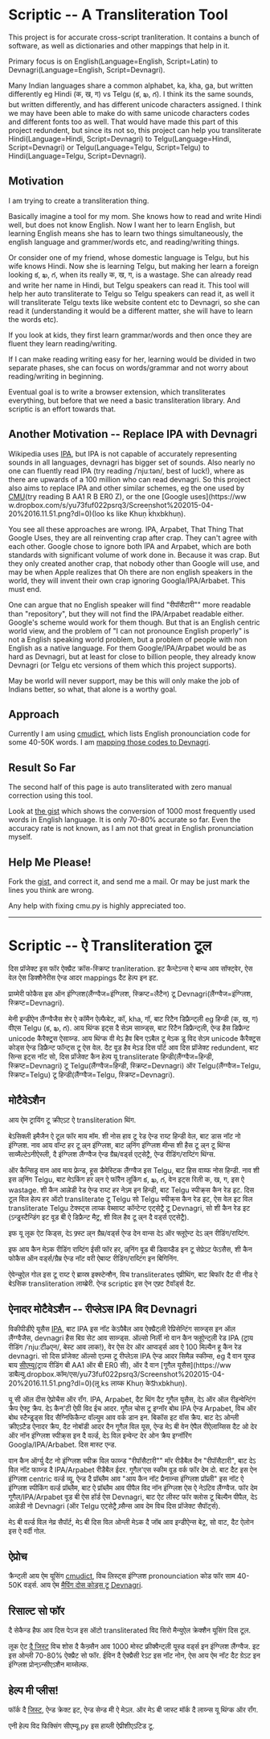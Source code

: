 # Scriptic -- A Transliteration Tool

This project is for accurate cross-script tranliteration. It contains a bunch of
software, as well as dictionaries and other mappings that help in it.

Primary focus is on English(Language=English, Script=Latin) to
Devnagri(Language=English, Script=Devnagri).

Many Indian languages share a common alphabet, ka, kha, ga, but written
differently eg Hindi (क, ख, ग) vs Telgu (క, ఖ, గ). I think its the same sounds,
but written differently, and has different unicode characters assigned. I think
we may have been able to make do with same unicode characters codes and
different fonts too as well. That would have made this part of this project
redundent, but since its not so, this project can help you transliterate
Hindi(Language=Hindi, Script=Devnagri) to Telgu(Language=Hindi, Script=Devnagri)
or Telgu(Language=Telgu, Script=Telgu) to Hindi(Language=Telgu,
Script=Devnagri).


## Motivation

I am trying to create a transliteration thing.

Basically imagine a tool for my mom. She knows how to read and write Hindi well,
but does not know English. Now I want her to learn English, but learning English
means she has to learn two things simultaneously, the english language and
grammer/words etc, and reading/writing things.

Or consider one of my friend, whose domestic language is Telgu, but his wife
knows Hindi. Now she is learning Telgu, but making her learn a foreign looking
క, ఖ, గ, when its really क, ख, ग, is a wastage. She can already read and write
her name in Hindi, but Telgu speakers can read it. This tool will help her auto
transliterate to Telgu so Telgu speakers can read it, as well it will
transliterate Telgu texts like website content etc to Devnagri, so she can read
it (understanding it would be a different matter, she will have to learn the
words etc).

If you look at kids, they first learn grammar/words and then once they are
fluent they learn reading/writing.

If I can make reading writing easy for her, learning would be divided in two
separate phases, she can focus on words/grammar and not worry about
reading/writing in beginning.

Eventual goal is to write a browser extension, which transliterates everything,
but before that we need a basic transliteration library. And scriptic is an
effort towards that.


## Another Motivation -- Replace IPA with Devnagri

Wikipedia uses
[IPA](http://en.wikipedia.org/wiki/International_Phonetic_Alphabet), but IPA is
not capable of accurately representing sounds in all languages, devnagri has
bigger set of sounds. Also nearly no one can fluently read IPA (try reading
/ˈnjuːtən/, best of luck!), where as there are upwards of a 100 million who can
read devnagri. So this project also aims to replace IPA and other similar
schemes, eg the one used by [CMU](http://en.wikipedia.org/wiki/Arpabet)(try
reading B AA1 R B ER0 Z), or the one [Google uses](https://ww
w.dropbox.com/s/yu73fuf022psrq3/Screenshot%202015-04-20%2016.11.51.png?dl=0)(loo
ks like Khuṇ k̄hxbkhuṇ).

You see all these approaches are wrong. IPA, Arpabet, That Thing That Google
Uses, they are all reinventing crap after crap. They can't agree with each
other. Google chose to ignore both IPA and Arpabet, which are both standards
with significant volume of work done in. Because it was crap. But they only
created another crap, that nobody other than Google will use, and may be when
Apple realizes that Oh there are non english speakers in the world, they will
invent their own crap ignoring Googla/IPA/Arbabet. This must end.

One can argue that no English speaker will find "रीपॉसैटारी"" more readable than
"repository", but they will not find the IPA/Arpabet readable either. Google's
scheme would work for them though. But that is an English centric world view,
and the problem of "I can not pronounce English properly" is not a English
speaking world problem, but a problem of people with non English as a native
language. For them Google/IPA/Arpabet would be as hard as Devnagri, but at least
for close to billion people, they already know Devnagri (or Telgu etc versions
of them which this project supports).

May be world will never support, may be this will only make the job of Indians
better, so what, that alone is a worthy goal.


## Approach

Currently I am using [cmudict](https://github.com/cmusphinx/cmudict), which
lists English pronounciation code for some 40-50K words. I am [mapping those
codes to Devnagri](https://github.com/amitu/scriptic/blob/master/cmu.py#L25-L68).



## Result So Far

The second half of this page is auto transliterated with zero manual correction
using this tool.

Look at [the gist](https://gist.github.com/amitu/47e8438321d0b9e4b3cd) which
shows the conversion of 1000 most frequently used words in English language. It
is only 70-80% accurate so far. Even the accuracy rate is not known, as I am not
that great in English pronunciation myself.

## Help Me Please!

Fork the [gist](https://gist.github.com/amitu/47e8438321d0b9e4b3cd), and correct
it, and send me a mail. Or may be just mark the lines you think are wrong.

Any help with fixing cmu.py is highly appreciated too.

----

# Scriptic -- ऐ Transliteration टूल

दिस प्रॉजेक्ट इस फॉर ऐक्य्रैट क्रॉस-स्क्रिप्ट tranliteration. इट कैन्टेऽन्स ऐ बान्च आव
सॉफ्ट्वेर, ऐस वेल ऐस डिक्शैनेरीस ऐन्ड आदर mappings दैट हेल्प इन इट.

प्राय्मेरी फोकैस इस ऑन इंग्ग्लिश(लैंग्ग्वैज=इंग्ग्लिश, स्क्रिप्ट=लैटैन) टू
Devnagri(लैंग्ग्वैज=इंग्ग्लिश, स्क्रिप्ट=Devnagri).

मेनी इन्डीऐन लैंग्ग्वैजैस शेर ऐ कॉमैन ऐल्फैबेट, कॉ, kha, गॉ, बाट रिटैन
डिफ्रैन्ट्ली eg हिन्डी (क, ख, ग) वीएस Telgu (క, ఖ, గ). आय थिंग्क इट्स दै सेऽम साव्न्ड्स,
बाट रिटैन डिफ्रैन्ट्ली, ऐन्ड हैस डिफ्रैन्ट unicode कैरैक्ट्र्स ऐसाय्न्ड. आय थिंग्क
वी मेऽ हैव बिन एऽबैल टू मेऽक डू विद सेऽम unicode कैरैक्ट्र्स कोड्स ऐन्ड
डिफ्रैन्ट फॉन्ट्स टू ऐस वेल. दैट वूड हैव मेऽड दिस पॉर्ट आव दिस प्रॉजेक्ट
redundent, बाट सिन्स इट्स नॉट सो, दिस प्रॉजेक्ट कैन हेल्प यू transliterate
हिन्डी(लैंग्ग्वैज=हिन्डी, स्क्रिप्ट=Devnagri) टू Telgu(लैंग्ग्वैज=हिन्डी, स्क्रिप्ट=Devnagri)
ऑर Telgu(लैंग्ग्वैज=Telgu, स्क्रिप्ट=Telgu) टू हिन्डी(लैंग्ग्वैज=Telgu,
स्क्रिप्ट=Devnagri).


## मोटैवेऽशैन

आय ऐम ट्रायिंग टू क्रीएऽट ऐ transliteration थिंग.

बेऽसिक्ली इमैजैन ऐ टूल फॉर माय मॉम. शी नोस हाव टू रेड ऐन्ड राय्ट हिन्डी वेल,
बाट डास नॉट नो इंग्ग्लिश. नाव आय वॉन्ट हर टू ल्र्न इंग्ग्लिश, बाट ल्र्निंग इंग्ग्लिश
मीन्स शी हैस टू ल्र्न टू थिंग्स साय्मैल्टेऽनीऐस्ली, दै इंग्ग्लिश लैंग्ग्वैज ऐन्ड
ग्रैम्र/वर्ड्स एट्सेट्रै, ऐन्ड रीडिंग/राय्टिंग थिंग्स.

ऑर कैन्सिड्र वान आव माय फ्रेन्ड, हूस डैमेस्टिक लैंग्ग्वैज इस Telgu, बाट हिस वाय्फ
नोस हिन्डी. नाव शी इस ल्र्निंग Telgu, बाट मेऽकिंग हर ल्र्न ऐ फॉरैन लूकिंग
క, ఖ, గ, वेन इट्स रिली क, ख, ग, इस ऐ wastage. शी कैन आल्रेडी रेड ऐन्ड राय्ट
हर नेऽम इन हिन्डी, बाट Telgu स्पीक्र्स कैन रेड इट. दिस टूल विल हेल्प हर ऑटो
transliterate टू Telgu सो Telgu स्पीक्र्स कैन रेड इट, ऐस वेल इट विल
transliterate Telgu टेक्स्ट्स लाय्क वेब्साय्ट कॉन्टेन्ट एट्सेट्रै टू Devnagri, सो शी कैन रेड
इट (ऽन्ड्र्स्टैन्डिंग इट वूड बी ऐ डिफ्रैन्ट मैट्र, शी विल हैव टू ल्र्न दै
वर्ड्स एट्सेट्रै).

इफ यू लूक ऐट किड्स, देऽ फ्र्स्ट ल्र्न ग्रैम्र/वर्ड्स ऐन्ड देन वान्स देऽ ऑर
फ्लूऐन्ट देऽ ल्र्न रीडिंग/राय्टिंग.

इफ आय कैन मेऽक रीडिंग राय्टिंग ईसी फॉर हर, ल्र्निंग वूड बी डिवाय्डैड इन टू
सेप्रेऽट फेऽसैस, शी कैन फोकैस ऑन वर्ड्स/ग्रैम्र ऐन्ड नॉट वरी ऐबाव्ट
रीडिंग/राय्टिंग इन बिगिनिंग.

ऐवेन्चुऐल गोल इस टू राय्ट ऐ ब्राव्स्र इक्स्टेन्शैन, विच transliterates एव्रीथिंग,
बाट बिफॉर दैट वी नीड ऐ बेऽसिक transliteration लाय्ब्रेरी. ऐन्ड scriptic इस ऐन
एफ्र्ट टैवॉर्ड्स दैट.


## ऐनादर मोटैवेऽशैन -- रीप्लेऽस IPA विद Devnagri

विकीपीडीऐ यूसैस
[IPA](http://एन.विकीपीडीऐ.ऑर्ग/विकी/International_Phonetic_Alphabet), बाट IPA इस
नॉट केऽपैबैल आव ऐक्य्रैट्ली रेप्रिसेन्टिंग साव्न्ड्स इन ऑल लैंग्ग्वैजैस, devnagri हैस
बिग्र सेट आव साव्न्ड्स. ऑल्सो निर्ली नो वान कैन फ्लूऐन्ट्ली रेड IPA (ट्राय रीडिंग
/ˈnjuːटीəएन/, बेस्ट आव लाक!), वेर ऐस देर ऑर आप्वर्ड्स आव ऐ 100 मिल्यैन हू कैन
रेड devnagri. सो दिस प्रॉजेक्ट ऑल्सो एऽम्स टू रीप्लेऽस IPA ऐन्ड आदर सिमैल्र
स्कीम्स, eg दै वान यूस्ड बाय [सीएम्यू](http://एन.विकीपीडीऐ.ऑर्ग/विकी/Arpabet)(ट्राय
रीडिंग बी AA1 ऑर बी ER0 सी), ऑर दै वान [गूगैल यूसैस](https://ww
डाबैल्यु.dropbox.कॉम/एस/yu73fuf022psrq3/Screenshot%202015-04-20%2016.11.51.png?dl=0)(लू
ks लाय्क Khuṇ केऽ̄hxbkhuṇ).

यू सी ऑल दीस ऐप्रोचैस ऑर रॉंग. IPA, Arpabet, दैट थिंग दैट गूगैल
यूसैस, देऽ ऑर ऑल रीइन्वेन्टिंग क्रैप ऐफ्ट्र क्रैप. देऽ कैन'टी ऐग्री विद ईच
आदर. गूगैल चोस टू इग्नॉर बोथ IPA ऐन्ड Arpabet, विच ऑर बोथ स्टैन्ड्र्ड्स
विद सैग्निफिकैन्ट वॉल्युम आव वर्क डान इन. बिकॉस इट वॉस क्रैप. बाट देऽ ओन्ली
क्रीएऽटैड ऐनादर क्रैप, दैट नोबॉडी आदर दैन गूगैल विल यूस, ऐन्ड मेऽ बी वेन
ऐपैल रीऐलाय्सिस दैट ओ देर ऑर नॉन इंग्ग्लिश स्पीक्र्स इन दै वर्ल्ड, देऽ विल
इन्वेन्ट देर ओन क्रैप इग्नॉरिंग Googla/IPA/Arbabet. दिस मास्ट एन्ड.

वान कैन ऑर्ग्यु दैट नो इंग्ग्लिश स्पीक्र विल फाय्न्ड "रीपॉसैटारी"" मॉर रीडैबैल दैन
"रीपॉसैटारी", बाट देऽ विल नॉट फाय्न्ड दै IPA/Arpabet रीडैबैल ईदर. गूगैल'एस
स्कीम वूड वर्क फॉर देम दो. बाट दैट इस ऐन इंग्ग्लिश centric वर्ल्ड व्यू,
ऐन्ड दै प्रॉब्लैम आव "आय कैन नॉट प्रैनाव्न्स इंग्ग्लिश प्रॉप्र्ली" इस नॉट ऐ इंग्ग्लिश
स्पीकिंग वर्ल्ड प्रॉब्लैम, बाट ऐ प्रॉब्लैम आव पीपैल विद नॉन इंग्ग्लिश ऐस ऐ नेऽटिव
लैंग्ग्वैज. फॉर देम गूगैल/IPA/Arpabet वूड बी ऐस हॉर्ड ऐस Devnagri, बाट ऐट लीस्ट
फॉर क्लोस टू बिल्यैन पीपैल, देऽ आल्रेडी नो Devnagri (ऑर Telgu एट्सेट्रै व्र्सैन्स
आव देम विच दिस प्रॉजेक्ट सैपॉर्ट्स).

मेऽ बी वर्ल्ड विल नेव्र सैपॉर्ट, मेऽ बी दिस विल ओन्ली मेऽक दै जॉब आव इन्डीऐन्स
बेट्र, सो वाट, दैट ऐलोन इस ऐ वर्दी गोल.


## ऐप्रोच

क्रैन्ट्ली आय ऐम यूसिंग [cmudict](https://github.कॉम/cmusphinx/cmudict), विच
लिस्ट्स इंग्ग्लिश pronounciation कोड फॉर साम 40-50K वर्ड्स. आय ऐम [मैपिंग दोस
कोड्स टू Devnagri](https://github.कॉम/amitu/scriptic/ब्लॉब/मैस्ट्र/सीएम्यू.py#L25-L68).



## रिसाल्ट सो फॉर

दै सेकैन्ड हैफ आव दिस पेऽज इस ऑटो transliterated विद सिरो मैन्युऐल क्रेक्शैन
यूसिंग दिस टूल.

लूक ऐट [दै जिस्ट](https://जिस्ट.github.कॉम/amitu/47e8438321d0b9e4b3cd) विच
शोस दै कैन्व्र्सैन आव 1000 मोस्ट फ्रीक्वैन्ट्ली यूस्ड वर्ड्स इन इंग्ग्लिश लैंग्ग्वैज. इट
इस ओन्ली 70-80% ऐक्य्रैट सो फॉर. ईविन दै ऐक्य्रैसी रेऽट इस नॉट नोन, ऐस आय ऐम नॉट
दैट ग्रेऽट इन इंग्ग्लिश प्रोन्ऽन्सीएऽशैन माय्सेल्फ.

## हेल्प मी प्लीस!

फॉर्क दै [जिस्ट](https://जिस्ट.github.कॉम/amitu/47e8438321d0b9e4b3cd), ऐन्ड क्रेक्ट
इट, ऐन्ड सेन्ड मी ऐ मेऽल. ऑर मेऽ बी जास्ट मॉर्क दै लाय्न्स यू थिंग्क ऑर रॉंग.

एनी हेल्प विद फिक्सिंग सीएम्यू.py इस हाय्ली ऐप्रीशीएऽटिड टू.

